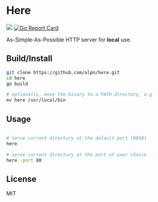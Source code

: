 Here
===
![](https://github.com/alpn/here/workflows/Go/badge.svg)
[![Go Report Card](https://goreportcard.com/badge/github.com/alpn/here)](https://goreportcard.com/report/github.com/alpn/here)

As-Simple-As-Possible HTTP server for **local** use.

## Build/Install
```bash
git clone https://github.com/alpn/here.git
cd here 
go build

# optionally, move the binary to a PATH directory, e.g
mv here /usr/local/bin
```
## Usage

```bash

# serve current directory at the default port (9898)
here

# serve current directory at the port of your choice
here -port 80

``` 

## License
MIT
